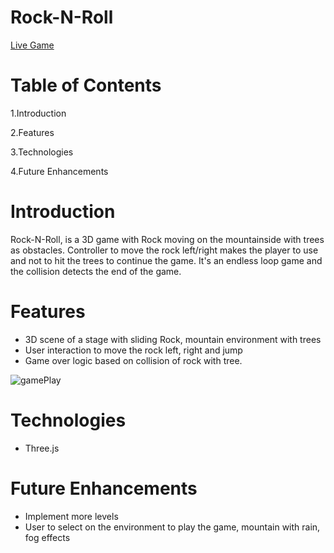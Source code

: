 # Rock-N-Roll

[Live Game](https://knandhu.github.io/dist/)

# Table of Contents

  1.Introduction
  
  2.Features
  
  3.Technologies
  
  4.Future Enhancements

# Introduction
  
   Rock-N-Roll, is a 3D game with Rock moving on the mountainside with trees as obstacles. 
Controller to move the rock left/right makes the player to use and not to hit the trees to continue the game. It's an endless loop game and the collision detects the end of the game.

  
# Features

* 3D scene of a stage with sliding Rock, mountain environment with trees
* User interaction to move the rock left, right and jump
* Game over logic based on collision of rock with tree.

 ![gamePlay](./readme/gamePlay.gif)
  
# Technologies

* Three.js


# Future Enhancements

* Implement more levels
* User to select on the environment to play the game, mountain with rain, fog effects


